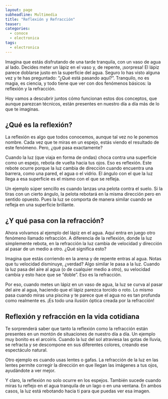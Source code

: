 ```yaml
---
layout: page
subheadline: Multimedia
title: "Reflexión y Refracción"
teaser: 
categories:
  - conoce
  - electronica
tags:
  - electronica
---
```

Imagina que estás disfrutando de una tarde tranquila, con un vaso de agua al lado. Decides meter un lápiz en el vaso y, de repente, ¡sorpresa! El lápiz parece doblarse justo en la superficie del agua. Seguro lo has visto alguna vez y te has preguntado: “¿Qué está pasando aquí?”. Tranquilo, no es magia, es ciencia, y todo tiene que ver con dos fenómenos básicos: la reflexión y la refracción.

Hoy vamos a descubrir juntos cómo funcionan estos dos conceptos, que aunque parezcan técnicos, están presentes en nuestro día a día más de lo que te imaginas.

## ¿Qué es la reflexión?

La reflexión es algo que todos conocemos, aunque tal vez no le ponemos nombre. Cada vez que te miras en un espejo, estás viendo el resultado de este fenómeno. Pero, ¿qué pasa exactamente?

Cuando la luz (que viaja en forma de ondas) choca contra una superficie como un espejo, rebota de vuelta hacia tus ojos. Eso es reflexión. Este rebote ocurre porque la luz cambia de dirección cuando encuentra una barrera, como una pared, el agua o el vidrio. El ángulo con el que la luz llega a esa superficie es el mismo con el que se refleja.

Un ejemplo súper sencillo es cuando lanzas una pelota contra el suelo. Si la tiras con un cierto ángulo, la pelota rebotará en la misma dirección pero en sentido opuesto. Pues la luz se comporta de manera similar cuando se refleja en una superficie brillante.

## ¿Y qué pasa con la refracción?

Ahora volvamos al ejemplo del lápiz en el agua. Aquí entra en juego otro fenómeno llamado refracción. A diferencia de la reflexión, donde la luz simplemente rebota, en la refracción la luz cambia de velocidad y dirección al pasar de un medio a otro. ¿Qué significa esto?

Imagina que estás corriendo en la arena y de repente entras al agua. Notas que tu velocidad disminuye, ¿verdad? Algo similar le pasa a la luz. Cuando la luz pasa del aire al agua (o de cualquier medio a otro), su velocidad cambia y esto hace que se “doble”. Eso es la refracción.

Por eso, cuando metes un lápiz en un vaso de agua, la luz se curva al pasar del aire al agua, haciendo que el lápiz parezca torcido o roto. Lo mismo pasa cuando miras una piscina y te parece que el agua no es tan profunda como realmente es. ¡Es todo una ilusión óptica creada por la refracción!

## Reflexión y refracción en la vida cotidiana

Te sorprenderá saber que tanto la reflexión como la refracción están presentes en un montón de situaciones de nuestro día a día. Un ejemplo muy bonito es el arcoíris. Cuando la luz del sol atraviesa las gotas de lluvia, se refracta y se descompone en sus diferentes colores, creando ese espectáculo natural.

Otro ejemplo es cuando usas lentes o gafas. La refracción de la luz en las lentes permite corregir la dirección en que llegan las imágenes a tus ojos, ayudándote a ver mejor.

Y claro, la reflexión no solo ocurre en los espejos. También sucede cuando miras tu reflejo en el agua tranquila de un lago o en una ventana. En ambos casos, la luz está rebotando hacia ti para que puedas ver esa imagen.

